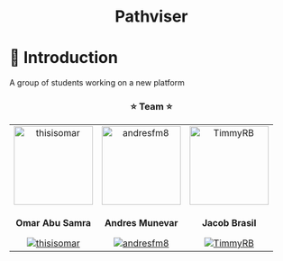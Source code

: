 <h1 align="center">Pathviser</h1>

<h1>👋 Introduction</h1>
<p>A group of students working on a new platform</p>

<h3 align="center">⭐ Team ⭐</h3>
<table align="center">
  <tr align="center">
    <td>
      <a href="https://github.com/thisisomar" target="_blank"><img src="https://avatars.githubusercontent.com/u/50152142?v=4" alt="thisisomar" width="140" height="140" /></a>
    </td>
    <td>
      <a href="https://github.com/andresfm8" target="_blank"><img src="https://avatars.githubusercontent.com/u/42819972?v=4" alt="andresfm8" width="140" height="140" /></a>
    </td>
    <td>
      <a href="https://github.com/TimmyRB" target="_blank"><img src="https://avatars.githubusercontent.com/u/19505665?v=4" alt="TimmyRB" width="140" height="140"/></a>
    </td>
  </tr>
  <tr align="center">
    <td>
      <b><p>Omar Abu Samra</p></b>
      <a href="https://github.com/thisisomar" target="_blank"><img src="https://img.shields.io/badge/-thisisomar-%2325222E?style=flat-square&logo=github" alt="thisisomar" /></a>
    </td>
    <td>
      <b><p>Andres Munevar</p></b>
      <a href="https://github.com/andresfm8" target="_blank"><img src="https://img.shields.io/badge/-andresfm8-%2325222E?style=flat-square&logo=github" alt="andresfm8" /></a>
    </td>
    <td>
      <b><p>Jacob Brasil</p></b>
      <a href="https://github.com/TimmyRB" target="_blank"><img src="https://img.shields.io/badge/-TimmyRB-%2325222E?style=flat-square&logo=github" alt="TimmyRB" /></a>
    </td>
  </tr>
</table>

<!--

**Here are some ideas to get you started:**

🙋‍♀️ A short introduction - what is your organization all about?
🌈 Contribution guidelines - how can the community get involved?
👩‍💻 Useful resources - where can the community find your docs? Is there anything else the community should know?
🍿 Fun facts - what does your team eat for breakfast?
🧙 Remember, you can do mighty things with the power of [Markdown](https://docs.github.com/github/writing-on-github/getting-started-with-writing-and-formatting-on-github/basic-writing-and-formatting-syntax)
-->
